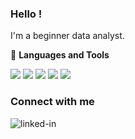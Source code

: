 ### Hello !
I'm a beginner data analyst. 

🧰 **Languages and Tools**

<img src="https://img.icons8.com/color/120/000000/microsoft-excel-2019.png"/> <img src="https://img.icons8.com/color/120/000000/sql.png"/> <img src="https://img.icons8.com/color/120/000000/python.png"/> <img src="https://img.icons8.com/color/120/000000/tableau-software.png"/> <img src="https://img.icons8.com/color/120/000000/power-bi.png"/>

### Connect with me
[<img align="left" alt="linked-in" src="https://img.shields.io/badge/linkedin-%230077B5.svg?&style=for-the-badge&logo=linkedin&logoColor=white" />](https://www.linkedin.com/in/klaudia-kowalska-71a8782a/)
<br>
